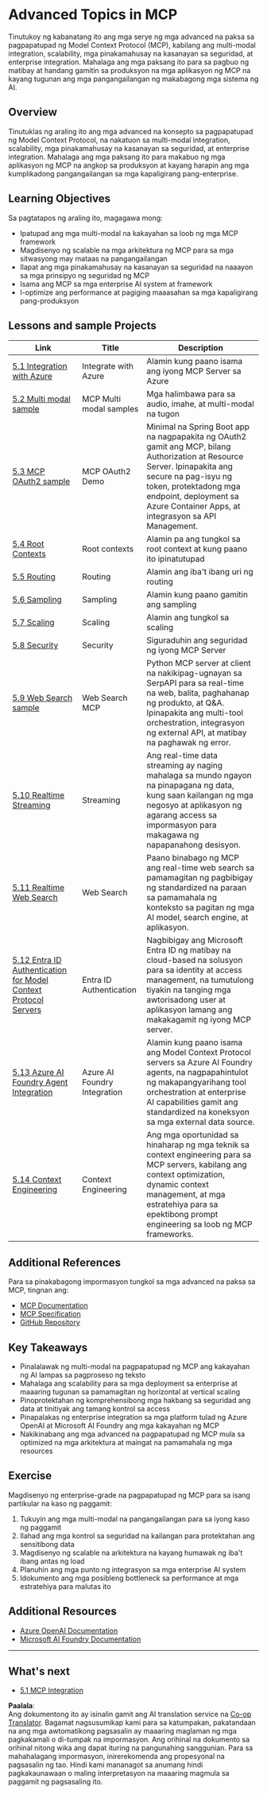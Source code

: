 <!--
CO_OP_TRANSLATOR_METADATA:
{
  "original_hash": "a5c1d9e9856024d23da4a65a847c75ac",
  "translation_date": "2025-07-18T07:20:11+00:00",
  "source_file": "05-AdvancedTopics/README.md",
  "language_code": "tl"
}
-->
# Advanced Topics in MCP 

Tinutukoy ng kabanatang ito ang mga serye ng mga advanced na paksa sa pagpapatupad ng Model Context Protocol (MCP), kabilang ang multi-modal integration, scalability, mga pinakamahusay na kasanayan sa seguridad, at enterprise integration. Mahalaga ang mga paksang ito para sa pagbuo ng matibay at handang gamitin sa produksyon na mga aplikasyon ng MCP na kayang tugunan ang mga pangangailangan ng makabagong mga sistema ng AI.

## Overview

Tinutuklas ng araling ito ang mga advanced na konsepto sa pagpapatupad ng Model Context Protocol, na nakatuon sa multi-modal integration, scalability, mga pinakamahusay na kasanayan sa seguridad, at enterprise integration. Mahalaga ang mga paksang ito para makabuo ng mga aplikasyon ng MCP na angkop sa produksyon at kayang harapin ang mga kumplikadong pangangailangan sa mga kapaligirang pang-enterprise.

## Learning Objectives

Sa pagtatapos ng araling ito, magagawa mong:

- Ipatupad ang mga multi-modal na kakayahan sa loob ng mga MCP framework
- Magdisenyo ng scalable na mga arkitektura ng MCP para sa mga sitwasyong may mataas na pangangailangan
- Ilapat ang mga pinakamahusay na kasanayan sa seguridad na naaayon sa mga prinsipyo ng seguridad ng MCP
- Isama ang MCP sa mga enterprise AI system at framework
- I-optimize ang performance at pagiging maaasahan sa mga kapaligirang pang-produksyon

## Lessons and sample Projects

| Link | Title | Description |
|------|-------|-------------|
| [5.1 Integration with Azure](./mcp-integration/README.md) | Integrate with Azure | Alamin kung paano isama ang iyong MCP Server sa Azure |
| [5.2 Multi modal sample](./mcp-multi-modality/README.md) | MCP Multi modal samples  | Mga halimbawa para sa audio, imahe, at multi-modal na tugon |
| [5.3 MCP OAuth2 sample](../../../05-AdvancedTopics/mcp-oauth2-demo) | MCP OAuth2 Demo | Minimal na Spring Boot app na nagpapakita ng OAuth2 gamit ang MCP, bilang Authorization at Resource Server. Ipinapakita ang secure na pag-isyu ng token, protektadong mga endpoint, deployment sa Azure Container Apps, at integrasyon sa API Management. |
| [5.4 Root Contexts](./mcp-root-contexts/README.md) | Root contexts  | Alamin pa ang tungkol sa root context at kung paano ito ipinatutupad |
| [5.5 Routing](./mcp-routing/README.md) | Routing | Alamin ang iba't ibang uri ng routing |
| [5.6 Sampling](./mcp-sampling/README.md) | Sampling | Alamin kung paano gamitin ang sampling |
| [5.7 Scaling](./mcp-scaling/README.md) | Scaling  | Alamin ang tungkol sa scaling |
| [5.8 Security](./mcp-security/README.md) | Security  | Siguraduhin ang seguridad ng iyong MCP Server |
| [5.9 Web Search sample](./web-search-mcp/README.md) | Web Search MCP | Python MCP server at client na nakikipag-ugnayan sa SerpAPI para sa real-time na web, balita, paghahanap ng produkto, at Q&A. Ipinapakita ang multi-tool orchestration, integrasyon ng external API, at matibay na paghawak ng error. |
| [5.10 Realtime Streaming](./mcp-realtimestreaming/README.md) | Streaming  | Ang real-time data streaming ay naging mahalaga sa mundo ngayon na pinapagana ng data, kung saan kailangan ng mga negosyo at aplikasyon ng agarang access sa impormasyon para makagawa ng napapanahong desisyon.|
| [5.11 Realtime Web Search](./mcp-realtimesearch/README.md) | Web Search | Paano binabago ng MCP ang real-time web search sa pamamagitan ng pagbibigay ng standardized na paraan sa pamamahala ng konteksto sa pagitan ng mga AI model, search engine, at aplikasyon.| 
| [5.12  Entra ID Authentication for Model Context Protocol Servers](./mcp-security-entra/README.md) | Entra ID Authentication | Nagbibigay ang Microsoft Entra ID ng matibay na cloud-based na solusyon para sa identity at access management, na tumutulong tiyakin na tanging mga awtorisadong user at aplikasyon lamang ang makakagamit ng iyong MCP server.|
| [5.13 Azure AI Foundry Agent Integration](./mcp-foundry-agent-integration/README.md) | Azure AI Foundry Integration | Alamin kung paano isama ang Model Context Protocol servers sa Azure AI Foundry agents, na nagpapahintulot ng makapangyarihang tool orchestration at enterprise AI capabilities gamit ang standardized na koneksyon sa mga external data source.|
| [5.14 Context Engineering](./mcp-contextengineering/README.md) | Context Engineering | Ang mga oportunidad sa hinaharap ng mga teknik sa context engineering para sa MCP servers, kabilang ang context optimization, dynamic context management, at mga estratehiya para sa epektibong prompt engineering sa loob ng MCP frameworks.|

## Additional References

Para sa pinakabagong impormasyon tungkol sa mga advanced na paksa sa MCP, tingnan ang:
- [MCP Documentation](https://modelcontextprotocol.io/)
- [MCP Specification](https://spec.modelcontextprotocol.io/)
- [GitHub Repository](https://github.com/modelcontextprotocol)

## Key Takeaways

- Pinalalawak ng multi-modal na pagpapatupad ng MCP ang kakayahan ng AI lampas sa pagproseso ng teksto
- Mahalaga ang scalability para sa mga deployment sa enterprise at maaaring tugunan sa pamamagitan ng horizontal at vertical scaling
- Pinoprotektahan ng komprehensibong mga hakbang sa seguridad ang data at tinitiyak ang tamang kontrol sa access
- Pinapalakas ng enterprise integration sa mga platform tulad ng Azure OpenAI at Microsoft AI Foundry ang mga kakayahan ng MCP
- Nakikinabang ang mga advanced na pagpapatupad ng MCP mula sa optimized na mga arkitektura at maingat na pamamahala ng mga resources

## Exercise

Magdisenyo ng enterprise-grade na pagpapatupad ng MCP para sa isang partikular na kaso ng paggamit:

1. Tukuyin ang mga multi-modal na pangangailangan para sa iyong kaso ng paggamit
2. Ilahad ang mga kontrol sa seguridad na kailangan para protektahan ang sensitibong data
3. Magdisenyo ng scalable na arkitektura na kayang humawak ng iba't ibang antas ng load
4. Planuhin ang mga punto ng integrasyon sa mga enterprise AI system
5. Idokumento ang mga posibleng bottleneck sa performance at mga estratehiya para malutas ito

## Additional Resources

- [Azure OpenAI Documentation](https://learn.microsoft.com/en-us/azure/ai-services/openai/)
- [Microsoft AI Foundry Documentation](https://learn.microsoft.com/en-us/ai-services/)

---

## What's next

- [5.1 MCP Integration](./mcp-integration/README.md)

**Paalala**:  
Ang dokumentong ito ay isinalin gamit ang AI translation service na [Co-op Translator](https://github.com/Azure/co-op-translator). Bagamat nagsusumikap kami para sa katumpakan, pakatandaan na ang mga awtomatikong pagsasalin ay maaaring maglaman ng mga pagkakamali o di-tumpak na impormasyon. Ang orihinal na dokumento sa orihinal nitong wika ang dapat ituring na pangunahing sanggunian. Para sa mahahalagang impormasyon, inirerekomenda ang propesyonal na pagsasalin ng tao. Hindi kami mananagot sa anumang hindi pagkakaunawaan o maling interpretasyon na maaaring magmula sa paggamit ng pagsasaling ito.